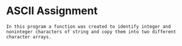 # ASCII Assignment

	In this program a function was created to identify integer and noninteger characters of string and copy them into two different character arrays.
